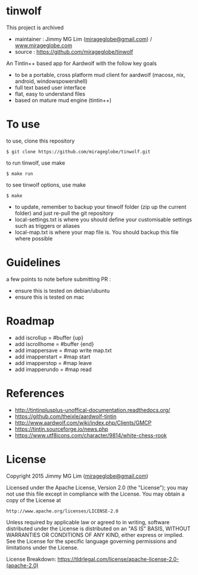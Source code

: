 # tinwolf #

This project is archived

- maintainer : Jimmy MG Lim (mirageglobe@gmail.com) / www.mirageglobe.com
- source : https://github.com/mirageglobe/tinwolf

An Tintin++ based app for Aardwolf with the follow key goals
- to be a portable, cross platform mud client for aardwolf (macosx, nix, android, windowspowershell)
- full text based user interface
- flat, easy to understand files
- based on mature mud engine (tintin++)

# To use #

to use, clone this repository
```
$ git clone https://github.com/mirageglobe/tinwolf.git
```

to run tinwolf, use make
```
$ make run
```

to see tinwolf options, use make
```
$ make
```

- to update, remember to backup your tinwolf folder (zip up the current folder) and just re-pull the git repository
- local-settings.txt is where you should define your customisable settings such as triggers or aliases
- local-map.txt is where your map file is. You should backup this file where possible

# Guidelines #

a few points to note before submitting PR :

- ensure this is tested on debian/ubuntu
- ensure this is tested on mac

# Roadmap #

- add iscrollup = #buffer {up}
- add iscrollhome = #buffer {end}
- add imappersave = #map write map.txt
- add imapperstart = #map start
- add imapperstop = #map leave
- add imapperundo = #map read

# References #

- http://tintinplusplus-unoffical-documentation.readthedocs.org/
- https://github.com/theixle/aardwolf-tintin
- http://www.aardwolf.com/wiki/index.php/Clients/GMCP
- https://tintin.sourceforge.io/news.php
- https://www.utf8icons.com/character/9814/white-chess-rook

# License #

Copyright 2015 Jimmy MG Lim (mirageglobe@gmail.com)

Licensed under the Apache License, Version 2.0 (the "License");
you may not use this file except in compliance with the License.
You may obtain a copy of the License at

    http://www.apache.org/licenses/LICENSE-2.0

Unless required by applicable law or agreed to in writing, software
distributed under the License is distributed on an "AS IS" BASIS,
WITHOUT WARRANTIES OR CONDITIONS OF ANY KIND, either express or implied.
See the License for the specific language governing permissions and
limitations under the License.

License Breakdown: https://tldrlegal.com/license/apache-license-2.0-(apache-2.0)
